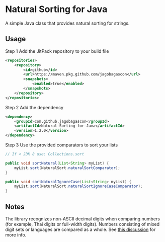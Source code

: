 # Natural Sorting for Java
A simple Java class that provides natural sorting for strings.

## Usage
Step 1 Add the JitPack repository to your build file
```xml
<repositories>
	<repository>
		<id>github</id>
		<url>https://maven.pkg.github.com/jagobagascon</url>
		<snapshots>
			<enabled>true</enabled>
		</snapshots>
	</repository>
</repositories>
```
Step 2 Add the dependency
```xml
<dependency>
    <groupId>com.github.jagobagascon</groupId>
    <artifactId>Natural-Sorting-for-Java</artifactId>
    <version>1.2.0</version>
</dependency>
```
Step 3 Use the provided comparators to sort your lists
```java
// If < JDK 8 use: Collections.sort

public void sortNatural(List<String> myList) {
	myList.sort(NaturalSort.naturalSortComparator);
}

public void sortNaturalIgnoreCase(List<String> myList) {
	myList.sort(NaturalSort.naturalSortIgnoreCaseComparator);
}
```

## Notes

The library recognizes non-ASCII decimal digits when comparing numbers (for example, Thai digits or full-width digits). Numbers consisting of mixed digit sets or languages are compared as a whole. See [this discussion](https://github.com/jagobagascon/Natural-Sorting-for-Java/issues/9) for more info.
